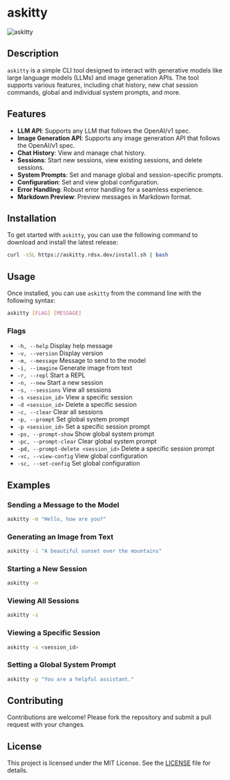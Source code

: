 # askitty

![askitty](https://github.com/rudrodip/askitty/assets/77154365/e7a832f5-a45b-4999-b762-77a19992614e)

## Description

`askitty` is a simple CLI tool designed to interact with generative models like large language models (LLMs) and image generation APIs. The tool supports various features, including chat history, new chat session commands, global and individual system prompts, and more.

## Features

- **LLM API**: Supports any LLM that follows the OpenAI/v1 spec.
- **Image Generation API**: Supports any image generation API that follows the OpenAI/v1 spec.
- **Chat History**: View and manage chat history.
- **Sessions**: Start new sessions, view existing sessions, and delete sessions.
- **System Prompts**: Set and manage global and session-specific prompts.
- **Configuration**: Set and view global configuration.
- **Error Handling**: Robust error handling for a seamless experience.
- **Markdown Preview**: Preview messages in Markdown format.

## Installation

To get started with `askitty`, you can use the following command to download and install the latest release:

```bash
curl -sSL https://askitty.rdsx.dev/install.sh | bash
```

## Usage

Once installed, you can use `askitty` from the command line with the following syntax:

```bash
askitty [FLAG] [MESSAGE]
```

### Flags

- `-h, --help`                          Display help message
- `-v, --version`                       Display version
- `-m, --message`                       Message to send to the model
- `-i, --imagine`                       Generate image from text
- `-r, --repl`                          Start a REPL
- `-n, --new`                           Start a new session
- `-s, --sessions`                      View all sessions
- `-s <session_id>`                     View a specific session
- `-d <session_id>`                     Delete a specific session
- `-c, --clear`                         Clear all sessions
- `-p, --prompt`                        Set global system prompt
- `-p <session_id>`                     Set a specific session prompt
- `-ps, --prompt-show`                  Show global system prompt
- `-pc, --prompt-clear`                 Clear global system prompt
- `-pd, --prompt-delete <session_id>`   Delete a specific session prompt
- `-vc, --view-config`                  View global configuration
- `-sc, --set-config`                   Set global configuration

## Examples

### Sending a Message to the Model

```bash
askitty -m "Hello, how are you?"
```

### Generating an Image from Text

```bash
askitty -i "A beautiful sunset over the mountains"
```

### Starting a New Session

```bash
askitty -n
```

### Viewing All Sessions

```bash
askitty -s
```

### Viewing a Specific Session

```bash
askitty -s <session_id>
```

### Setting a Global System Prompt

```bash
askitty -p "You are a helpful assistant."
```

## Contributing

Contributions are welcome! Please fork the repository and submit a pull request with your changes.

## License

This project is licensed under the MIT License. See the [LICENSE](LICENSE) file for details.
